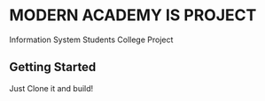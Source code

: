 # MODERN ACADEMY IS PROJECT

Information System Students College Project

## Getting Started

Just Clone it and build!

